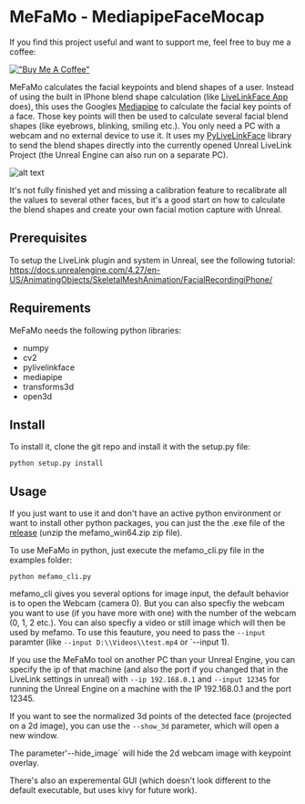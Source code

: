 # MeFaMo - MediapipeFaceMocap

If you find this project useful and want to support me, feel free to buy me a coffee:

[!["Buy Me A Coffee"](https://www.buymeacoffee.com/assets/img/custom_images/orange_img.png)](https://www.buymeacoffee.com/jimwest)


MeFaMo calculates the facial keypoints and blend shapes of a user. Instead of using the built in IPhone blend shape calculation (like [LiveLinkFace App](https://apps.apple.com/us/app/live-link-face/id1495370836) does), this uses the Googles [Mediapipe](https://github.com/google/mediapipe) to calculate the facial key points of a face. Those key points will then be used to calculate several facial blend shapes (like eyebrows, blinking, smiling etc.). You only need a PC with a webcam and no external device to use it. 
It uses my [PyLiveLinkFace](https://github.com/JimWest/PyLiveLinkFace) library to send the blend shapes directly into the currently opened Unreal LiveLink Project (the Unreal Engine can also run on a separate PC).

![alt text](https://github.com/JimWest/MeFaMo/blob/main/images/showoff_2.gif?raw=true)

It's not fully finished yet and missing a calibration feature to recalibrate all the values to several other faces, but it's a good start on how to calculate the blend shapes and create your own facial motion capture with Unreal. 

## Prerequisites
To setup the LiveLink plugin and system in Unreal, see the following tutorial:
https://docs.unrealengine.com/4.27/en-US/AnimatingObjects/SkeletalMeshAnimation/FacialRecordingiPhone/

## Requirements
MeFaMo needs the following python libraries:
<ul>
  <li>numpy</li>
  <li>cv2</li>
  <li>pylivelinkface</li>
  <li>mediapipe</li>
  <li>transforms3d</li>
  <li>open3d</li>
</ul>

## Install

To install it, clone the git repo and install it with the setup.py file:
```
python setup.py install
```
 
## Usage

If you just want to use it and don't have an active python environment or want to install other python packages, you can just the the .exe file of the [release](https://github.com/JimWest/MeFaMo/releases) (unzip the mefamo_win64.zip zip file).

To use MeFaMo in python, just execute the mefamo_cli.py file in the examples folder:
```
python mefamo_cli.py
```

mefamo_cli gives you several options for image input, the default behavior is to open the Webcam (camera 0). But you can also
specfiy the webcam you want to use (if you have more with one) with the number of the webcam (0, 1, 2 etc.). You can also specfiy a video or still image which will then be used by mefamo. To use this feauture, you need to pass the `--input` paramter (like `--input D:\\Videos\\test.mp4` or `--input 1).

If you use the MeFaMo tool on another PC than your Unreal Engine, you can specify the ip of that machine (and also the port if you changed that in the LiveLink settings in unreal) with `--ip 192.168.0.1`  and `--input 12345` for running the Unreal Engine on a machine with the IP 192.168.0.1 and the port 12345.

If you want to see the normalized 3d points of the detected face (projected on a 2d image), you can use the `--show_3d` parameter, which will open a new window.

The parameter'--hide_image` will hide the 2d webcam image with keypoint overlay.

There's also an experemental GUI (which doesn't look different to the default executable, but uses kivy for future work).
